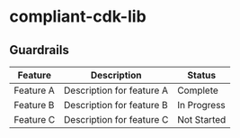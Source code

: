 # compliant-cdk-lib

## Guardrails

| Feature      | Description                       | Status     |
|--------------|-----------------------------------|------------|
| Feature A    | Description for feature A          | Complete    |
| Feature B    | Description for feature B          | In Progress |
| Feature C    | Description for feature C          | Not Started |